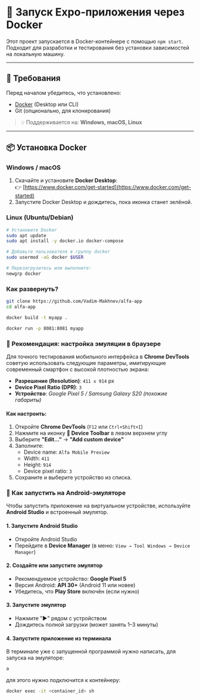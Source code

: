 # 🚀 Запуск Expo-приложения через Docker

Этот проект запускается в Docker-контейнере с помощью `npm start`.  
Подходит для разработки и тестирования без установки зависимостей на локальную машину.

---

## 🐳 Требования

Перед началом убедитесь, что установлено:

- [Docker](https://www.docker.com/get-started) (Desktop или CLI)
- Git (опционально, для клонирования)

> 💡 Поддерживается на: **Windows, macOS, Linux**

---

## 📦 Установка Docker

### Windows / macOS

1. Скачайте и установите **Docker Desktop**:  
   👉 [https://www.docker.com/get-started](https://www.docker.com/get-started)
2. Запустите Docker Desktop и дождитесь, пока иконка станет зелёной.

### Linux (Ubuntu/Debian)

```bash
# Установите Docker
sudo apt update
sudo apt install -y docker.io docker-compose

# Добавьте пользователя в группу docker
sudo usermod -aG docker $USER

# Перезагрузитесь или выполните:
newgrp docker
```

### Как развернуть?

```bash
git clone https://github.com/Vadim-Makhnev/alfa-app
cd alfa-app
```

```bash
docker build -t myapp .

docker run -p 8081:8081 myapp
```

### 📱 Рекомендация: настройка эмуляции в браузере

Для точного тестирования мобильного интерфейса в **Chrome DevTools** советую использовать следующие параметры, имитирующие современный смартфон с высокой плотностью экрана:

- **Разрешение (Resolution)**: `411 x 914` px
- **Device Pixel Ratio (DPR)**: `3`
- **Устройство**: _Google Pixel 5 / Samsung Galaxy S20 (похожие габариты)_

#### Как настроить:

1. Откройте **Chrome DevTools** (`F12` или `Ctrl+Shift+I`)
2. Нажмите на иконку **📱 Device Toolbar** в левом верхнем углу
3. Выберите **"Edit…"** → **"Add custom device"**
4. Заполните:
   - Device name: `Alfa Mobile Preview`
   - Width: `411`
   - Height: `914`
   - Device pixel ratio: `3`
5. Сохраните и выберите устройство из списка.

### 📱 Как запустить на Android-эмуляторе

Чтобы запустить приложение на виртуальном устройстве, используйте **Android Studio** и встроенный эмулятор.

#### 1. Запустите Android Studio

- Откройте Android Studio
- Перейдите в **Device Manager** (в меню: `View → Tool Windows → Device Manager`)

#### 2. Создайте или запустите эмулятор

- Рекомендуемое устройство: **Google Pixel 5**
- Версия Android: **API 30+** (Android 11 или новее)
- Убедитесь, что **Play Store** включён (если нужно)

#### 3. Запустите эмулятор

- Нажмите "▶️" рядом с устройством
- Дождитесь полной загрузки (может занять 1–3 минуты)

#### 4. Запустите приложение из терминала

В терминале уже с запущенной программой нужно написать, для запуска на эмуляторе:

```bash
a
```

для этого нужно подключится к контейнеру:

```bash
docker exec -it <container_id> sh
```
